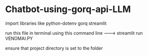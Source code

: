 # Chatbot-using-gorq-api-LLM
import libraries like 
python-dotenv
gorq
streamlit

run this file in terminal using this command line ---> streamlit run VENOMAI.PY

ensure that project directory is set to the folder

